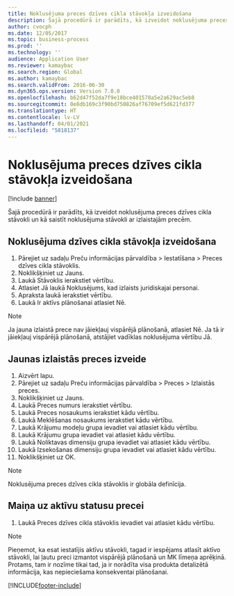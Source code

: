 ```yaml
---
title: Noklusējuma preces dzīves cikla stāvokļa izveidošana
description: Šajā procedūrā ir parādīts, kā izveidot noklusējuma preces dzīves cikla stāvokli un kā saistīt noklusējuma stāvokli ar izlaistajām precēm.
author: cvocph
ms.date: 12/05/2017
ms.topic: business-process
ms.prod: ''
ms.technology: ''
audience: Application User
ms.reviewer: kamaybac
ms.search.region: Global
ms.author: kamaybac
ms.search.validFrom: 2016-06-30
ms.dyn365.ops.version: Version 7.0.0
ms.openlocfilehash: b62d47f52da7f9e18bce401578a5e2a629ac5eb8
ms.sourcegitcommit: 0e8db169c3f90bd750826af76709ef5d621fd377
ms.translationtype: HT
ms.contentlocale: lv-LV
ms.lasthandoff: 04/01/2021
ms.locfileid: "5818137"
---
```

# <a name="create-a-default-product-lifecycle-state"></a>Noklusējuma preces dzīves cikla stāvokļa izveidošana

[!include [banner](../../includes/banner.md)]

Šajā procedūrā ir parādīts, kā izveidot noklusējuma preces dzīves cikla stāvokli un kā saistīt noklusējuma stāvokli ar izlaistajām precēm.


## <a name="create-a-default-lifecycle-state"></a>Noklusējuma dzīves cikla stāvokļa izveidošana
1. Pārejiet uz sadaļu Preču informācijas pārvaldība > Iestatīšana > Preces dzīves cikla stāvoklis.
2. Noklikšķiniet uz Jauns.
3. Laukā Stāvoklis ierakstiet vērtību.
4. Atlasiet Jā laukā Noklusējums, kad izlaists juridiskajai personai.
5. Apraksta laukā ierakstiet vērtību.
6. Laukā Ir aktīvs plānošanai atlasiet Nē.

> [!NOTE]
> Ja jauna izlaistā prece nav jāiekļauj vispārējā plānošanā, atlasiet Nē. Ja tā ir jāiekļauj vispārējā plānošanā, atstājiet vadīklas noklusējuma vērtību Jā.  

## <a name="create-a-new-released-product"></a>Jaunas izlaistās preces izveide
1. Aizvērt lapu.
2. Pārejiet uz sadaļu Preču informācijas pārvaldība > Preces > Izlaistās preces.
3. Noklikšķiniet uz Jauns.
4. Laukā Preces numurs ierakstiet vērtību.
5. Laukā Preces nosaukums ierakstiet kādu vērtību.
6. Laukā Meklēšanas nosaukums ierakstiet kādu vērtību.
7. Laukā Krājumu modeļu grupa ievadiet vai atlasiet kādu vērtību.
8. Laukā Krājumu grupa ievadiet vai atlasiet kādu vērtību.
9. Laukā Noliktavas dimensiju grupa ievadiet vai atlasiet kādu vērtību.
10. Laukā Izsekošanas dimensiju grupa ievadiet vai atlasiet kādu vērtību.
11. Noklikšķiniet uz OK.

> [!NOTE]
> Noklusējuma preces dzīves cikla stāvoklis ir globāla definīcija.  

## <a name="change-the-product-to-an-active-state"></a>Maiņa uz aktīvu statusu precei
1. Laukā Preces dzīves cikla stāvoklis ievadiet vai atlasiet kādu vērtību.

> [!NOTE]
> Pieņemot, ka esat iestatījis aktīvu stāvokli, tagad ir iespējams atlasīt aktīvo stāvokli, lai ļautu preci izmantot vispārējā plānošanā un MK līmeņa aprēķinā. Protams, tam ir nozīme tikai tad, ja ir norādīta visa produkta detalizētā informācija, kas nepieciešama konsekventai plānošanai.  



[!INCLUDE[footer-include](../../../includes/footer-banner.md)]
